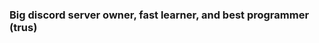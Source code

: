 ### Big discord server owner, fast learner, and best programmer (trus)
[](https://github-readme-stats.vercel.app/api/top-langs/?username=hyperdondon)
